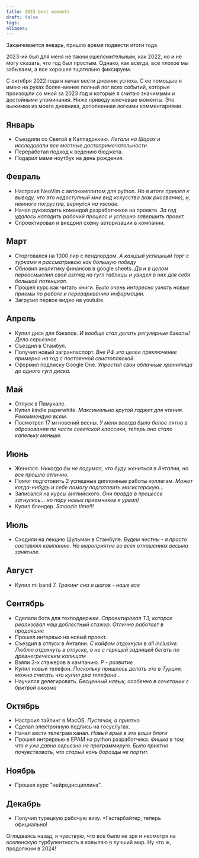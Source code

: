 ```yaml
---
title: 2023 best moments
draft: false
tags: 
aliases:
---
```

Заканчивается январь, пришло время подвести итоги года.

2023-ий был для меня не таким ошеломительным, как 2022, но и не могу сказать, что год был простым. Однако, как всегда, все плохое мы забываем, а все хорошее тщательно фиксируем.

С октября 2022 года я начал вести дневник успеха. С ее помощью я имею на руках более-менее полный лог всех событий, которые произошли со мной за 2023 год и которые я считаю значимыми и достойными упоминания. Ниже приведу ключевые моменты. Это выжимка из моего дневника, дополненная легкими комментариями.

## Январь
- Cъездили со Светой в Каппадоккию. _Летали на Шарах и исследовали все местные достопримечательности._
- Переработал подход к ведению бюджета.
- Подарил маме ноутбук на день рождения.
## Февраль
- Настроил NeoVim с автокомплитом для python. _Но в итоге пришел к выводу, что это недоступный мне вид искусства (как рисование), и, немного погрустив, вернулся на vscode._
- Начал руководить командой разработчиков на проекте. _За год удалось наладить рабочий процесс и успешно завершить проект._
- Спроектировал и внедрил схему авторизации в компании.
## Март
- Сторговался на 1000 лир с лендлордом. _А каждый успешный торг с турками я рассматриваю как большую победу_
- Обновил аналитику финансов в google sheets. _Да и в целом переосмыслил свой взгляд на гугл таблицы и увидел в них для себя большой потенциал._
- Прошел курс как читать книги. _Было очень интересно узнать новые приемы по работе и перевариванию информации._
- Загрузил первое видео на youtube.
## Апрель
- Купил диск для бэкапов. _И вообще стал делать регулярные бэкапы! Дело серьезное._
- Съездил в Стамбул.
- Получил новый загранпаспорт. _Вне РФ это целое приключение примерно на год с постоянной свистопляской._
- Оформил подписку Google One. _Упростил свои облачные хранилища до одного гугл диска._
## Май
- Отпуск в Памукале.
- Купил kindle paperwhite. _Максимально крутой гаджет для чтения. Рекоммендую всем._
- Посмотрел 17 мгновений весны. _У меня всегда было белое пятно в образовании по части советской классики, теперь оно стало капельку меньше._
## Июнь
- Женился. _Никогда бы не подумал, что буду жениться в Анталии, но все прошло отлично._
- Помог подготовить 2 успешные дипломные работы коллегам. _Может когда-нибудь и себе помогу подготовить магистерскую..._
- Записался на курсы английского. _Они правда в процессе загнулись... но пару новых приемчиков я урвал)_
- Купил блендер. _Smoozie time!!!_
## Июль
- Сходили на лекцию Шульман в Стамбуле. _Будем честны - я просто составлял кампанию. Но мероприятие во всех отношениях весьма занятное._
## Август
- Купил mi band 7. _Трекинг сна и шагов - наше все_
## Сентябрь
- Сделали бота для техподдержки. _Спроектировал ТЗ, которое реализовал наш доблестный стажер. Отлично работает в продакшне_
- Прошел интервью на новый проект.
- Съездил в отпуск в Анталии. _С кайфом отдохнули в all inclusive. Люблю отдохнуть в отпуске, а не с горящей задницей бегать по древнегреческим капищам_
- Взяли 3-х стажеров в кампанию. _Р - развитие_
- Купил новый телефон. _Поскольку пришлось делать это в Турции, можно считать что купил два телефона..._
- Научился делегировать. _Бесценный навык, особенно в сочетании с бритвой оккама_
## Октябрь
- Настроил тайлинг в MacOS. _Пустячок, а приятно_
- Сделал электронную подпись на госуслугах.
- Начал вести телеграм канал. _Новый врыв в эти ваши блоги_
- Прошел интрервью в EPAM на python разработчика. _Фишка в том, что я уже давно серьезно не программирую. Было приятно почувствовать, что старый конь борозды не портит._
## Ноябрь
- Прошел курс "нейродисциплина".
## Декабрь
- Получил турецкую рабочую визу. *Гастарбайтер, теперь официально!

Оглядваясь назад, я чувствую, что все было не зря и несмотря на вселенскую турбулентность я ковыляю в лучший мир. Ну что ж, продолжим в 2024!